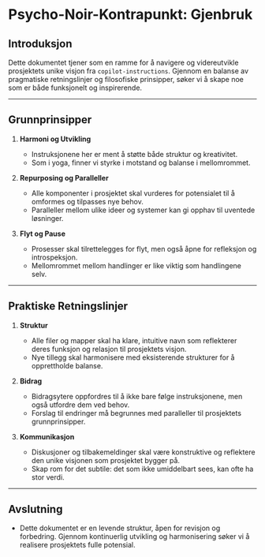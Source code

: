 # Psycho-Noir-Kontrapunkt: Gjenbruk

## Introduksjon

Dette dokumentet tjener som en ramme for å navigere og videreutvikle prosjektets unike visjon fra `copilot-instructions`. Gjennom en balanse av pragmatiske retningslinjer og filosofiske prinsipper, søker vi å skape noe som er både funksjonelt og inspirerende.

---

## Grunnprinsipper
1. **Harmoni og Utvikling**
   - Instruksjonene her er ment å støtte både struktur og kreativitet.
   - Som i yoga, finner vi styrke i motstand og balanse i mellomrommet.

2. **Repurposing og Paralleller**
   - Alle komponenter i prosjektet skal vurderes for potensialet til å omformes og tilpasses nye behov.
   - Paralleller mellom ulike ideer og systemer kan gi opphav til uventede løsninger.

3. **Flyt og Pause**
   - Prosesser skal tilrettelegges for flyt, men også åpne for refleksjon og introspeksjon.
   - Mellomrommet mellom handlinger er like viktig som handlingene selv.

---

## Praktiske Retningslinjer
1. **Struktur**
   - Alle filer og mapper skal ha klare, intuitive navn som reflekterer deres funksjon og relasjon til prosjektets visjon.
   - Nye tillegg skal harmonisere med eksisterende strukturer for å opprettholde balanse.

2. **Bidrag**
   - Bidragsytere oppfordres til å ikke bare følge instruksjonene, men også utfordre dem ved behov.
   - Forslag til endringer må begrunnes med paralleller til prosjektets grunnprinsipper.

3. **Kommunikasjon**
   - Diskusjoner og tilbakemeldinger skal være konstruktive og reflektere den unike visjonen som prosjektet bygger på.
   - Skap rom for det subtile: det som ikke umiddelbart sees, kan ofte ha stor verdi.

---

## Avslutning
   - Dette dokumentet er en levende struktur, åpen for revisjon og forbedring. Gjennom kontinuerlig utvikling og harmonisering søker vi å realisere prosjektets fulle potensial.
